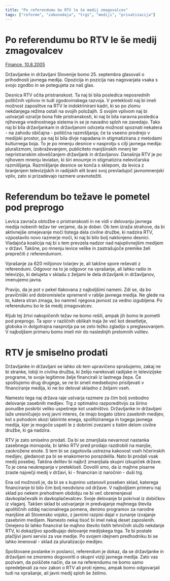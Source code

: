 ```yaml
---
title: "Po referendumu bo RTV le še medij zmagovalcev"
tags: ["reforme", "zakonodaja", "trgi", "mediji", "privatizacija"]
---
```


# Po referendumu bo RTV le še medij zmagovalcev

[Finance, 10.8.2005](https://www.finance.si/128330/Po-referendumu-bo-RTV-le-se-medij-zmagovalcev)

Državljanke in državljani Slovenije bomo 25. septembra glasovali o prihodnosti javnega medija. Opozicija in pozicija nas nagovarjata vsaka s svojo zgodbo in se potegujeta za naš glas.

Desnica RTV očita pristranskost. Ta naj bi bila posledica neposrednih političnih vplivov in tudi zgodovinskega razvoja. V preteklosti naj bi imeli možnost zaposlitve na RTV le indoktrinirani kadri, ki so po zlomu nekdanjega režima ostali na svojih položajih. S svojim vplivom naj bi ustvarjali ozračje bona fide pristranskosti, ki naj bi bila naravna posledica njihovega vrednostnega sistema in se je navadno sploh ne zavedajo. Tako naj bi bila državljankam in državljanom odvzeta možnost spoznati nekatera - na zahodu običajna - politična razmišljanja; če ta vseeno prodrejo v medijski prostor, pa naj bi bila divje napadana in stigmatizirana z metodami kulturnega boja. To je po mnenju desnice v nasprotju s cilji javnega medija: pluralizmom, izobraževanjem, publiciteto manjšinskih mnenj ter nepristranskim obveščanjem državljank in državljanov. Današnja RTV je po njihovem mnenju leviatan, ki širi enoumje in stigmatizira nelevičarska razmišljanja. Razmišljanje desnice se konča s sklepom, da levica z branjenjem televizijskih in radijskih elit brani svoj prevladujoč javnomnenjski vpliv, zato si prizadevajo razmere uravnotežiti.

# Referendum bo težave le pometel pod preprogo

Levica zavrača obtožbe o pristranskosti in ne vidi v delovanju javnega medija nobenih težav ter verjame, da je dober. Ob tem izraža strahove, da bi aktivnejše omejevanje moči tistega dela civilne družbe, ki nadzira RTV, vzpostavilo novo razmerje moči, ki naj bi bilo bolj naklonjeno desnici. Vladajoča koalicija naj bi s tem prevzela nadzor nad najvplivnejšim medijem v državi. Takšne, po mnenju levice velike in zastrašujoče premike želi preprečiti z referendumom.

Vprašanje za 620 milijonov tolarjev je, ali takšne spore reševati z referendumi. Odgovor na to je odgovor na vprašanje, ali lahko radio in televizijo, ki delujeta v skladu z željami le dela državljank in državljanov, imenujemo javna.

Pravijo, da je pot v pekel tlakovana z najboljšimi nameni. Zdi se, da bo pravičniški srd dobromisleče spremenil v rablje javnega medija. Ne glede na to, katera stran zmaga, bo namreč njegova javnost za vedno izgubljena. Po referendumu bo le še medij zmagovalcev.

Kljub tej žrtvi nakopičenih težav ne bomo rešili, ampak jih bomo le pometli pod preprogo. Ta spor v različnih oblikah traja že več kot desetletje, globoka in dolgotrajna nasprotja pa se zelo težko zgladijo s preglasovanjem. V najboljšem primeru bomo imeli mir do naslednjih prelomnih volitev.

# RTV je smiselno prodati

Državljanke in državljani se lahko ob tem upravičeno sprašujemo, zakaj ne bi stranke, lobiji in civilna družba, ki želijo narekovati radijske in televizijske programe, te svoje legitimne želje financirali iz lastnega žepa. Če spoštujemo drug drugega, se ne bi smeli medsebojno prisiljevati v financiranje medija, ki ne bo deloval skladno z željami vseh.

Namesto tega naj država raje ustvarja razmere za čim bolj svobodno delovanje zasebnih medijev. Trg z optimalno razporeditvijo za širino ponudbe poskrbi veliko uspešneje kot uradništvo. Državljanke in državljani laže uresničujejo svoj javni interes, če imajo bogato izbiro zasebnih medijev, kot s pohodom skozi labirinte enega, spolitiziranega in togega javnega medija, kjer je mogoče uspeti le z dobrimi zvezami s tistim delom civilne družbe, ki ga nadzira.

RTV je zato smiselno prodati. Da bi se zmanjšala nevarnost nastanka zasebnega monopola, bi lahko RTV pred prodajo razdrobili na manjše, zaokrožene enote. S tem bi se zagotovila ustrezna kakovost vseh hčerinskih medijev, gledanost pa bi se enakomerno porazdelila. Nato bi prodali vsak medij posebej. Takšna delitev bi najbrž zmanjšala skupni izkupiček države. To je cena neukrepanja v preteklosti. Dovolili smo, da iz majhne pisarne zraste največji medij v državi, ki - financiran iz naročnin - duši trg.

Ena od možnosti je, da bi se s kupnino ustanovil poseben sklad, katerega financiranje bi bilo čim bolj neodvisno od države. V najboljšem primeru naj sklad po nekem prehodnem obdobju ne bi več obremenjeval davkoplačevalk in davkoplačevalcev. Svoje delovanje bi pokrival iz dobičkov iz vlaganj. Takšen sklad bi ustvarjanje in predvajanje majhnega števila apolitičnih oddaj nacionalnega pomena, denimo programov za narodne manjšine ali Slovensko vojsko, z javnimi razpisi dajal v zunanje izvajanje zasebnim medijem. Namesto nekaj tisoč bi imel nekaj deset zaposlenih. Omejeno bi lahko financiral še majhno število tistih tehničnih služb nekdanje RTV, ki dokazljivo spodbujajo delovanje medijskega trga. Te bi postale plačljivi javni servisi za vse medije. Po svojem idejnem predhodniku bi se lahko imenoval - sklad za pluralizacijo medijev.

Spoštovane poslanke in poslanci, referendum je dokaz, da se državljanke in državljani ne zmoremo dogovoriti o skupni viziji javnega medija. Zato vas pozivam, da poiščete način, da se na referendumu ne bomo samo opredeljevali za nov zakon o RTV ali proti njemu, ampak bomo odgovarjali tudi na vprašanje, ali javni medij sploh še želimo.